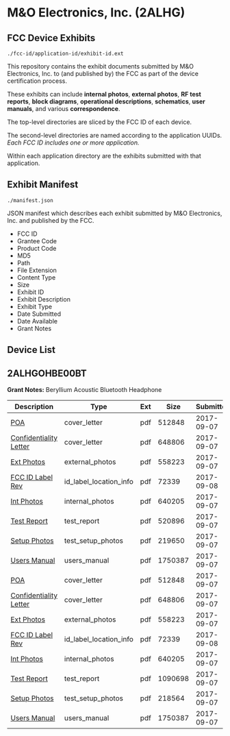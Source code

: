 # M&O Electronics, Inc. (2ALHG)
## FCC Device Exhibits

```
./fcc-id/application-id/exhibit-id.ext
```

This repository contains the exhibit documents submitted by M&O Electronics, Inc. to (and published by) the FCC as part of the device certification process.

These exhibits can include **internal photos**, **external photos**, **RF test reports**, **block diagrams**, **operational descriptions**, **schematics**, **user manuals**, and various **correspondence**.

The top-level directories are sliced by the FCC ID of each device.

The second-level directories are named according to the application UUIDs. *Each FCC ID includes one or more application.*

Within each application directory are the exhibits submitted with that application. 

## Exhibit Manifest

```
./manifest.json
```

JSON manifest which describes each exhibit submitted by M&O Electronics, Inc. and published by the FCC.

- FCC ID
- Grantee Code
- Product Code
- MD5
- Path
- File Extension
- Content Type
- Size
- Exhibit ID
- Exhibit Description
- Exhibit Type
- Date Submitted
- Date Available
- Grant Notes

## Device List
## 2ALHGOHBE00BT
**Grant Notes:** Beryllium Acoustic Bluetooth Headphone

| Description | Type | Ext | Size | Submitted | Available |
| ----------- | ---- | --- | ---- | --------- | --------- |
| [POA](2ALHGOHBE00BT/cbfb162de44df5e56fe90484ec584225/3549265.pdf) | cover_letter | pdf | 512848 | 2017-09-07 | 2017-09-07 |
| [Confidentiality Letter](2ALHGOHBE00BT/cbfb162de44df5e56fe90484ec584225/3549266.pdf) | cover_letter | pdf | 648806 | 2017-09-07 | 2017-09-07 |
| [Ext Photos](2ALHGOHBE00BT/cbfb162de44df5e56fe90484ec584225/3549268.pdf) | external_photos | pdf | 558223 | 2017-09-07 | 2017-09-07 |
| [FCC ID Label Rev](2ALHGOHBE00BT/cbfb162de44df5e56fe90484ec584225/3551366.pdf) | id_label_location_info | pdf | 72339 | 2017-09-08 | 2017-09-07 |
| [Int Photos](2ALHGOHBE00BT/cbfb162de44df5e56fe90484ec584225/3549270.pdf) | internal_photos | pdf | 640205 | 2017-09-07 | 2017-09-07 |
| [Test Report](2ALHGOHBE00BT/cbfb162de44df5e56fe90484ec584225/3549311.pdf) | test_report | pdf | 520896 | 2017-09-07 | 2017-09-07 |
| [Setup Photos](2ALHGOHBE00BT/cbfb162de44df5e56fe90484ec584225/3549312.pdf) | test_setup_photos | pdf | 219650 | 2017-09-07 | 2017-09-07 |
| [Users Manual](2ALHGOHBE00BT/cbfb162de44df5e56fe90484ec584225/3549275.pdf) | users_manual | pdf | 1750387 | 2017-09-07 | 2017-09-07 |
| [POA](2ALHGOHBE00BT/47882fea818f3eea199d7a4ce5918042/3549265.pdf) | cover_letter | pdf | 512848 | 2017-09-07 | 2017-09-07 |
| [Confidentiality Letter](2ALHGOHBE00BT/47882fea818f3eea199d7a4ce5918042/3549266.pdf) | cover_letter | pdf | 648806 | 2017-09-07 | 2017-09-07 |
| [Ext Photos](2ALHGOHBE00BT/47882fea818f3eea199d7a4ce5918042/3549268.pdf) | external_photos | pdf | 558223 | 2017-09-07 | 2017-09-07 |
| [FCC ID Label Rev](2ALHGOHBE00BT/47882fea818f3eea199d7a4ce5918042/3551366.pdf) | id_label_location_info | pdf | 72339 | 2017-09-08 | 2017-09-07 |
| [Int Photos](2ALHGOHBE00BT/47882fea818f3eea199d7a4ce5918042/3549270.pdf) | internal_photos | pdf | 640205 | 2017-09-07 | 2017-09-07 |
| [Test Report](2ALHGOHBE00BT/47882fea818f3eea199d7a4ce5918042/3549273.pdf) | test_report | pdf | 1090698 | 2017-09-07 | 2017-09-07 |
| [Setup Photos](2ALHGOHBE00BT/47882fea818f3eea199d7a4ce5918042/3549274.pdf) | test_setup_photos | pdf | 218564 | 2017-09-07 | 2017-09-07 |
| [Users Manual](2ALHGOHBE00BT/47882fea818f3eea199d7a4ce5918042/3549275.pdf) | users_manual | pdf | 1750387 | 2017-09-07 | 2017-09-07 |
